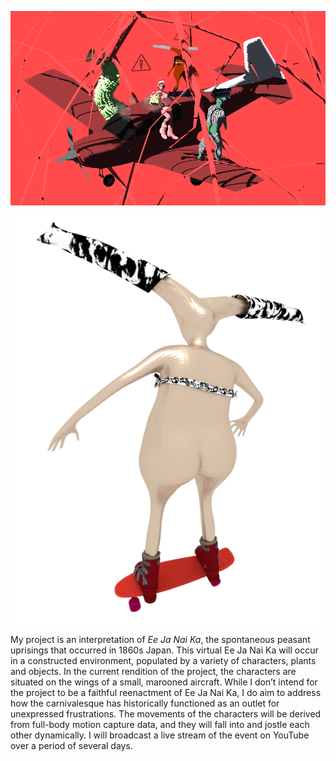 ![](images/UxGHk9m.png)

![](images/DjZhLMP.png)

My project is an interpretation of *Ee Ja Nai Ka*, the spontaneous peasant uprisings that occurred in 1860s Japan. This virtual Ee Ja Nai Ka will occur in a constructed environment, populated by a variety of characters, plants and objects. In the current rendition of the project, the characters are situated on the wings of a small, marooned aircraft. While I don’t intend for the project to be a faithful reenactment of Ee Ja Nai Ka, I do aim to address how the carnivalesque has historically functioned as an outlet for unexpressed frustrations. The movements of the characters will be derived from full-body motion capture data, and they will fall into and jostle each other dynamically. I will broadcast a live stream of the event on YouTube over a period of several days.
